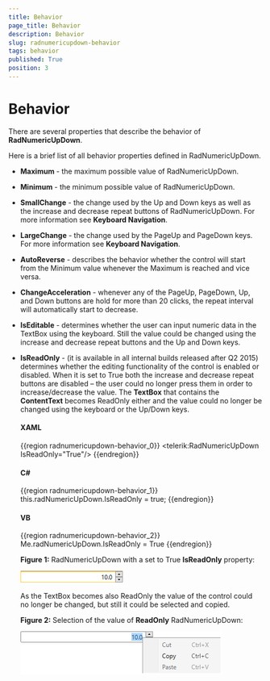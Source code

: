 ```yaml
---
title: Behavior
page_title: Behavior
description: Behavior
slug: radnumericupdown-behavior
tags: behavior
published: True
position: 3
---
```


# Behavior

There are several properties that describe the behavior of __RadNumericUpDown__.

Here is a brief list of all behavior properties defined in RadNumericUpDown.

* __Maximum__ - the maximum possible value of RadNumericUpDown.

* __Minimum__ - the minimum possible value of RadNumericUpDown.

* __SmallChange__ - the change used by the Up and Down keys as well as the increase and decrease repeat buttons of RadNumericUpDown. For more information see __Keyboard Navigation__.

* __LargeChange__ - the change used by the PageUp and PageDown keys. For more information see __Keyboard Navigation__.

* __AutoReverse__ - describes the behavior whether the control will start from the Minimum value whenever the Maximum is reached and vice versa.

* __ChangeAcceleration__ - whenever any of the PageUp, PageDown, Up, and Down buttons are hold for more than 20 clicks, the repeat interval will automatically start to decrease.

* __IsEditable__ - determines whether the user can input numeric data in the TextBox using the keyboard. Still the value could be changed using the increase and decrease repeat buttons and the Up and Down keys.

* __IsReadOnly__ - (it is available in all internal builds released after Q2 2015) determines whether the editing functionality of the control is enabled or disabled. When it is set to True both the increase and decrease repeat buttons are disabled – the user could no longer press them in order to increase/decrease the value. The __TextBox__ that contains the __ContentText__ becomes ReadOnly either and the value could no longer be changed using the keyboard or the Up/Down keys.

	#### __XAML__

	{{region radnumericupdown-behavior_0}}
		<telerik:RadNumericUpDown IsReadOnly="True"/>
	{{endregion}}

	#### __C#__

	{{region radnumericupdown-behavior_1}}
		this.radNumericUpDown.IsReadOnly = true;
	{{endregion}}

	#### __VB__

	{{region radnumericupdown-behavior_2}}
		Me.radNumericUpDown.IsReadOnly = True
	{{endregion}}

	__Figure 1:__ RadNumericUpDown with a set to True __IsReadOnly__ property:

	![Rad Numeric Up Down Features Behavior 01](images/RadNumericUpDown_Features_Behavior_01.png)

	As the TextBox becomes also ReadOnly the value of the control could no longer be changed, but still it could be selected and copied.

	__Figure 2:__ Selection of the value of __ReadOnly__ RadNumericUpDown:

	![Rad Numeric Up Down Features Behavior 02](images/RadNumericUpDown_Features_Behavior_02.png)
